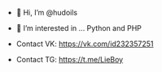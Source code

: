 - 👋 Hi, I’m @hudoils
- 👀 I’m interested in ... Python and PHP

- Contact VK: https://vk.com/id232357251
- Contact TG: https://t.me/LieBoy

<!---
hudoils/hudoils is a ✨ special ✨ repository because its `README.md` (this file) appears on your GitHub profile.
You can click the Preview link to take a look at your changes.
--->

